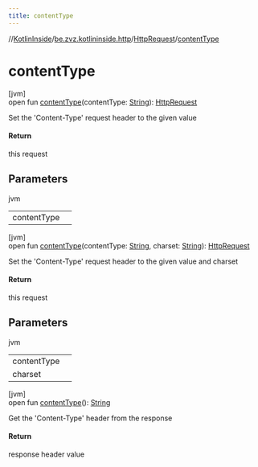 ```yaml
---
title: contentType
---
```

//[KotlinInside](../../../index.html)/[be.zvz.kotlininside.http](../index.html)/[HttpRequest](index.html)/[contentType](content-type.html)



# contentType



[jvm]\
open fun [contentType](content-type.html)(contentType: [String](https://docs.oracle.com/javase/7/docs/api/java/lang/String.html)): [HttpRequest](index.html)



Set the 'Content-Type' request header to the given value



#### Return



this request



## Parameters


jvm

| | |
|---|---|
| contentType |  |





[jvm]\
open fun [contentType](content-type.html)(contentType: [String](https://docs.oracle.com/javase/7/docs/api/java/lang/String.html), charset: [String](https://docs.oracle.com/javase/7/docs/api/java/lang/String.html)): [HttpRequest](index.html)



Set the 'Content-Type' request header to the given value and charset



#### Return



this request



## Parameters


jvm

| | |
|---|---|
| contentType |  |
| charset |  |





[jvm]\
open fun [contentType](content-type.html)(): [String](https://docs.oracle.com/javase/7/docs/api/java/lang/String.html)



Get the 'Content-Type' header from the response



#### Return



response header value




